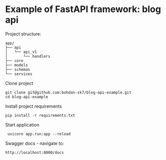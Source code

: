 # Example of FastAPI framework: blog api

Project structure:
````
app/
├── api
│   └── api_v1
│       └── handlers
├── core
├── models
├── schemas
└── services

````

Clone project
````
git clone git@github.com:bohdan-sk7/blog-api-example.git
cd blog-api-example
````

Install project requirements
````
pip install -r requirements.txt
````

Start application
````
 uvicorn app.run:app --reload
````

Swagger docs - navigate to:
````
http://localhost:8000/docs
````
